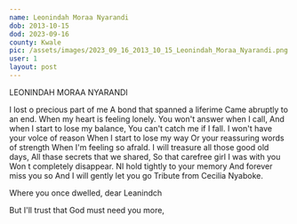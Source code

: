 ```yaml
---
name: Leonindah Moraa Nyarandi
dob: 2013-10-15
dod: 2023-09-16
county: Kwale
pic: /assets/images/2023_09_16_2013_10_15_Leonindah_Moraa_Nyarandi.png
user: 1
layout: post
---
```

<p class='py-4'>LEONINDAH MORAA NYARANDI</p><p class='py-4'></p><p class='py-4'>I lost o precious part of me A bond that spanned a liferime Came abruptly to an end. When my heart is feeling lonely. You won't answer when I call, And when I start to lose my balance, You can't catch me if I fall. I won't have your volce of reason When I start to lose my way Or your reassuring words of strength When I'm feeling so afrald. I will treasure all those good old days, All thase secrets that we shared, So that carefree girl I was with you Won t completely disappear. NI hold tightly to your memory And forever miss you so And I will gently let you go Tribute from Cecilia Nyaboke.</p><p class='py-4'></p><p class='py-4'>Where you once dwelled, dear Leanindch</p><p class='py-4'></p><p class='py-4'>But I'll trust that God must need you more,</p>
